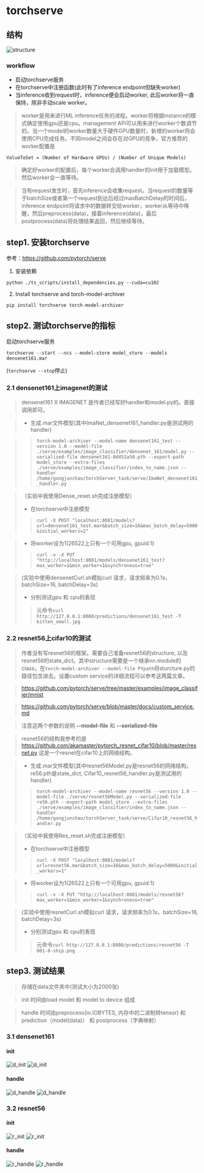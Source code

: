 # torchserve
## 结构
![structure](./imgs/structure.jpg)
### workflow
* 启动torchserve服务
* 在torchserve中注册函数(此时有了inference endpoint但缺失worker)
* 当inference收到request时，inference便会启动worker, 此后worker将一直保持，除非手动scale worker。

>worker是用来进行ML inference任务的进程。worker将根据instance的模式确定使用gpu还是cpu。management APi可以用来进行worker个数调节的。当一个model的worker数量大于硬件GPU数量时，新增的worker将会使用CPU完成任务。不同model之间会存在对GPU的竞争，官方推荐的worker配置是

`ValueToSet = (Number of Hardware GPUs) / (Number of Unique Models)`

>确定好worker的配置后，每个worker会调用handler的init用于加载模型。然后worker会一直等待。

> 当有request发生时，首先inference会收集request。当request的数量等于batchSize或者第一个request到达后经过maxBatchDelay的时间后，inference endpoint将请求中的数据转交给worker，worker从等待中唤醒，然后preprocess(data)，接着inference(data)，最后postprocess(data)将处理结果返回，然后继续等待。

## step1. 安装torchserve
参考：https://github.com/pytorch/serve

1. 安装依赖

`python ./ts_scripts/install_dependencies.py --cuda=cu102`

2. Install torchserve and torch-model-archiver

`pip install torchserve torch-model-archiver`

## step2. 测试torchserve的指标
启动torchserve服务 

`torchserve --start --ncs --model-store model_store --models densenet161.mar`

(`torchserve --stop`停止)

### 2.1 densenet161上imagenet的测试
> densenet161 X IMAGENET 是作者已经写好handler和model.py的。直接调用即可。

> * 生成.mar文件模型(其中ImaNet_densenet161_handler.py是测试用的handler)

>> `torch-model-archiver --model-name densenet161_test --version 1.0 --model-file ./serve/examples/image_classifier/densenet_161/model.py --serialized-file densenet161-8d451a50.pth --export-path model_store --extra-files ./serve/examples/image_classifier/index_to_name.json --handler /home/gongjunchao/torchServer_task/serve/ImaNet_densenet161_handler.py`

> （实验中我使用Dense_reset.sh完成注册模型）
> * 在torchserve中注册模型
>> `curl -X POST "localhost:8081/models?url=densenet161_test.mar&batch_size=16&max_batch_delay=5000&initial_workers=2"`

> * 将worker设为1(26522上只有一个可用gpu, gpuid:1)
>> `curl -v -X PUT "http://localhost:8081/models/densenet161_test?max_worker=1&min_worker=1&synchronous=true"`

> (实验中使用densenetCurl.sh模拟curl 请求，请求频率为0.1s，batchSize=16, batchDelay=3s)
> * 分别测试gpu 和 cpu的表现
>> 元命令`curl http://127.0.0.1:8080/predictions/densenet161_test -T kitten_small.jpg`

### 2.2 resnet56上cifar10的测试
> 作者没有写resnet56的框架。需要自己准备resnet56的structure, 以及resnet56的state_dict。其中structure需要是一个继承nn.module的class，在`torch-model-archiver --model-file PYpath`将sturcture.py的路径包含进去。设置custom service的详细流程可以参考这两篇文章。

>https://github.com/pytorch/serve/tree/master/examples/image_classifier/mnist

>https://github.com/pytorch/serve/blob/master/docs/custom_service.md

>注意这两个参数的说明 __--model-file__ 和 __--serialized-file__

> resnet56的结构我参考的是 https://github.com/akamaster/pytorch_resnet_cifar10/blob/master/resnet.py
> 这是一个resnet在cifar10上的网络结构。

> * 生成.mar文件模型(其中resnet56Model.py是resnet56的网络结构，re56.pth是state_dict, Cifar10_resnet56_handler.py是测试用的handler)
>> `torch-model-archiver --model-name resnet56 --version 1.0 --model-file ./serve/resnet56Model.py --serialized-file re56.pth --export-path model_store --extra-files ./serve/examples/image_classifier/index_to_name.json --handler /home/gongjunchao/torchServer_task/serve/Cifar10_resnet56_handler.py`

> （实验中我使用Res_reset.sh完成注册模型）
> * 在torchserve中注册模型
>> `curl -X POST "localhost:8081/models?url=resnet56.mar&batch_size=16&max_batch_delay=5000&initial_workers=1"`

> * 将worker设为1(26522上只有一个可用gpu, gpuid:1)
>> `curl -v -X PUT "http://localhost:8081/models/resnet56?max_worker=1&min_worker=1&synchronous=true"`

> (实验中使用resnetCurl.sh模拟curl 请求，请求频率为0.1s，batchSize=16, batchDelay=3s)
> * 分别测试gpu 和 cpu的表现
>> 元命令`curl http://127.0.0.1:8080/predictions/resnet56 -T 001-8-ship.png`

## step3. 测试结果
> 存储在data文件夹中(测试大小为2000张)

> init 时间由load model 和 model to device 组成

> handle 时间由preprocess(io.IOBYTES, 内存中的二进制转tensor) 和 prediction（model(data)） 和 postprocess（字典映射）

### 3.1 densenet161
#### init
![d_init](./imgs/d_init.jpg)
![d_init](./imgs/d_init_data.jpg)
#### handle
![d_handle](./imgs/d_handle.jpg)
![d_handle](./imgs/d_handle_data.jpg)

### 3.2 resnet56
#### init
![r_init](./imgs/r_init.jpg)
![r_init](./imgs/r_init_data.jpg)
#### handle
![r_handle](./imgs/r_handle.jpg)
![r_handle](./imgs/r_handle_data.jpg)



